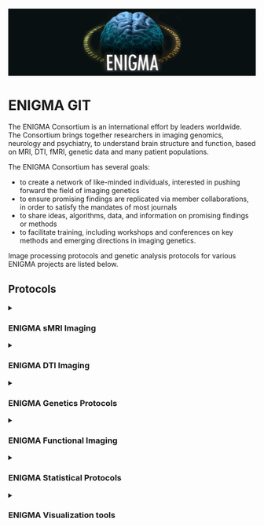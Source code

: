 ![ENIGMA BANNER](https://raw.githubusercontent.com/ENIGMA-git/.github/main/Assets/ENIGMA_BANNER.png "ENIGMA")

# ENIGMA GIT

The ENIGMA Consortium is an international effort by leaders worldwide. The Consortium brings together researchers in imaging genomics, neurology and psychiatry, to understand brain structure and function, based on MRI, DTI, fMRI, genetic data and many patient populations.

The ENIGMA Consortium has several goals:

- to create a network of like-minded individuals, interested in pushing forward the field of imaging genetics
- to ensure promising findings are replicated via member collaborations, in order to satisfy the mandates of most journals
- to share ideas, algorithms, data, and information on promising findings or methods
- to facilitate training, including workshops and conferences on key methods and emerging directions in imaging genetics.

Image processing protocols and genetic analysis protocols for various ENIGMA projects are listed below.

## Protocols

<details>
  <summary><h3>ENIGMA sMRI Imaging</h3></summary>
  
> Detailed structural MRI imaging analysis protocols, including subcortical VOLUME extraction, subcortical SHAPE analysis, cortical thickness and surface area, and sulci measure analysis. 
  
- <details>
    <summary>
    ENIGMA-FreeSurfer-protocol
    </summary>

    - [Cross-sectional](https://github.com/ENIGMA-git/ENIGMA-FreeSurfer-protocol)
    - [Longitudinal](https://github.com/ENIGMA-git/ENIGMA-FreeSurfer-protocol-longitudinal)
    </details>

- <details>
    <summary>Sub-segmentation of amygdalar, hippocampal and thalamic nuclei</summary>

  > Protocol for sub-segmentation of hippocampal nuclei from T1-weighted images

  - [Hippocampal Subfields Protocol](https://github.com/ENIGMA-git/ENIGMA-Subfields)

  > Container allowing for sub-segmentation of thalamic nuclei from T1-weighted images, using FS7.1.1 and Iglesias method (created for ENIGMA OCD)

  - [Thalamic Nuclei Docker](https://hub.docker.com/r/cvriend/enigma_subthal)

- <details>
    <summary>Cerebellar and Spinal Cord Pipelines</summary>

  > Cerebellar and Spinal Cord Pipelines from ENIGMA-Ataxia.

  - [ENIGMA Cerebellum Volumetrics Pipeline](https://forms.gle/N4rcZYfZhiNrh7ri8)
  - [Cerabellar Brain Voxel Based Morphometry Pipeline](https://github.com/Harding-Lab/enigma-ataxia/tree/master/BrainVoxelBasedMorphometry)
  - [Spinal Cord Pipeline](https://github.com/Harding-Lab/enigma-ataxia/tree/master/SpinalCord)
  </details>

- <details>
    <summary>ENIGMA Sulci Protocol</summary>

  > This protocol allows you to segment, label, and visually inspect 123 cortical sulci/subject using FreeSurfer, BrainVISA, R and ImageMagick.
  >
  > Development: [Fabrizio Pizzagalli](mailto:fpizzagalli@gmail.com)

  - [Sulci Protocol](https://drive.google.com/drive/folders/0BwYbl1cTDCImck5DTy15UTMwRXc?usp=sharing)

  </details>

- <details>
    <summary>ENIGMA Subcortical Shape</summary>

  > Streamlined tool to perform fine-grained analysis of deep gray matter morphometry using standard brain MRI.

  - [Shape Protocol](https://enigma.ini.usc.edu/ongoing/enigma-shape-analysis/)
  </details>

- <details>
    <summary>Voxel Based Morphometry</summary>
    
    - <details>
        <summary>ENIGMA VBM Tool</summary>
    
      > The ENIGMA Voxel Based Morphometry (VBM) tool is a fully automated pipeline that performs DARTEL VBM and a number of QC steps and sensitivity analyses. The tool packages up the group data for easy transfer to the coordinating site that performs the voxel-wise meta-analysis.
      >
      > Development: Matthew Kempton, King’s College London.

      - [ENIGMA VBM Tool](https://sites.google.com/view/enigmavbm)

    </details>

  - <details>
      <summary>ENIGMA Computational Anatomy Toolbox (CAT12)</summary>

    >     These protocols use [CAT12](https://neuro-jena.github.io/cat/)  to process voxel- and surface-based morphometry, but also enable region-based measures for volume and surface data. CAT12 includes various QC options and covers the entire analysis workflow, from cross-sectional or longitudinal data processing, to the statistical analysis, and visualization of results.
    >
    > Development: Christian Gaser, Jena University Hospital.

    - [ENIGMA CAT12 Toolbox](https://neuro-jena.github.io/enigma-cat12/)
      </details>
    </details>

  </details>

</details>
<details>
  <summary><h3>ENIGMA DTI Imaging</h3></summary>
  
> Detailed diffusion tensor imaging protocols for the ENIGMA DTI based projects.
  
  - [ENIGMA-DTI: Preprocessing Guidelines](https://github.com/ENIGMA-git/ENIGMA-DTI-Preprocessing-Guidelines)
  - [ENIGMA-DTI: TBSS Protocol](https://github.com/ENIGMA-git/ENIGMA-DTI-TBSS-Protocol)
  - [ENIGMA-DTI: eHarmonize](https://github.com/ahzhu/eharmonize)
</details>

<!--
<details>
  <summary><h3>ENIGMA Subcortical Shape</h3></summary>

> Detailed protocols for ENIGMA Shape analyses.

  - [PlaceHolder]()
  - [PlaceHolder]()
  - [PlaceHolder]()
</details>
-->
<details>
  <summary><h3>ENIGMA Genetics Protocols</h3></summary>
  
> Genetic analysis protocols for ENIGMA1, ENIGMA2 and ENIGMA-Cortex and DTI.

- [ENIGMA-GWAS: ICV, Subcortical, Cortical](https://github.com/ENIGMA-git/Genetics)
- [ENIGMA-GWAS: DTI](https://github.com/ENIGMA-git/ENIGMA_DTI_GWAS)
- [ENIGMA-CNV](https://github.com/ENIGMA-git/ENIGMA-CNV)
- [GCLUST Phenotype Extraction Protocol](https://github.com/ENIGMA-git/GCLUST)
</details>

<details>
  <summary><h3>ENIGMA Functional Imaging</h3></summary>

> Detailed functional MRI imaging analysis protocols for the ENIGMA resting state and task based fMRI based projects.

- [ENIGMA HALFpipe](https://github.com/HALFpipe)
  - [ENIGMA HALFpipe](https://github.com/halfpipe/halfpipe)
  - [Quality Control manual](https://github.com/HALFpipe/QualityCheck)
  </details>

<details>
  <summary><h3>ENIGMA Statistical Protocols</h3></summary>
  
  - <details>
    <summary><a href="https://github.com/ENIGMA-git/coMAPR">coMAPR</a></summary>
    
    >  A database-backed set of routines for linear modelling and meta-analysis of Neuroimaging data.
    </details>
  - <details>
    <summary><a href="https://github.com/ENIGMA-git/ENIGMADiseaseWorkingGroupStats">ENIGMADiseaseWorkingGroupStats</a></summary>
    
    >  The script is intended for the batch processing of multiple linear models, and the results can easily be carried forward to meta-analysis with provided scripts. 
    </details>
  - <details>
    <summary>ComBat for ENIGMA</summary>
    
    >  ComBat is a function that allows for removal of known batch effects. This modified version (written in R) of the function for the ENIGMA Consortium also allows to separate functions for fitting and applying the harmonization, and allows missings and constant rows and minor changes in the arguments of the functions to facilitate their use.
    >
    > Please cite “Increased power by harmonizing structural MRI site differences with the ComBat batch adjustment method in ENIGMA” ([Radua et al., NeuroImage 2020](https://www.sciencedirect.com/science/article/pii/S1053811920304420)).
    >
    > [R package can be downloaded here](https://cran.r-project.org/package=combat.enigma) or installed with the command: `install.packages("combat.enigma")`.
    </details>
  - <details>
    <summary>Estimation of multisite accuracy</summary>
    
    >  The effects of the site may severely bias the accuracy of a multisite machine-learning model, even if the analysts removed them when fitting the model in the ‘training set’ and when applying the model in the ‘test set’. This simple R package estimates the accuracy of a multisite machine-learning model unbiasedly. It currently supports the estimation of sensitivity, specificity, balanced accuracy, the area under the curve, correlation, mean squared error, and hazard ratio for binomial, multinomial, gaussian, and survival (time-to-event) outcomes.
    >
    > Please cite “Biased accuracy in multisite machine-learning studies due to incomplete removal of the effects of the site” ([Solanes et al., Psychiatry Res Neuroimaging 2021](https://www.sciencedirect.com/science/article/abs/pii/S0925492721000652?via%3Dihub)).
    >
    > [R package can be downloaded here](https://cran.r-project.org/package=multisite.accuracy) or installed with the command: `install.packages("multisite.accuracy")`. [Browser-based GUI can be accessed here](https://www.imardgroup.com/multisite.accuracy/) (this option does not require installation or any knowledge about R). 
    </details>
<!--  - [coMAPR](https://github.com/ENIGMA-git/coMAPR)
  - [ENIGMADiseaseWorkingGroupStats](https://github.com/ENIGMA-git/ENIGMADiseaseWorkingGroupStats)
  - [ComBat for ENIGMA](https://enigma.ini.usc.edu/wp-content/uploads/2021/07/combat_for_enigma.R.zip)
  - [Estimation of multisite accuracy]() -->

</details>
<details>
<summary><h3>ENIGMA Visualization tools</h3></summary>

- <details>
    <summary>ENIGMA Toolbox</summary> 
    
    > A Python/Matlab ecosystem for (i) accessing 100+ ENIGMA datasets, facilitating cross-disorder analysis, (ii) visualizing data on brain surfaces, and (iii) contextualizing findings at the microscale (postmortem cytoarchitecture and gene expression) and macroscale (structural and functional connectomes). The ENIGMA Toolbox equips scientists with tutorials to explore molecular, histological, and network correlates of noninvasive neuroimaging markers of brain disorders. Moreover, the ENIGMA Toolbox bridges the gap between standardized data processing protocols and analytic workflows and facilitates cross-consortia initiatives.<br/>
    > Development and support: Sara Larivière & Boris Bernhardt (MICA Lab – Montreal Neurological Institute).

  - [ENIGMA Toolbox](http://enigma-toolbox.readthedocs.io)
  </details>

  </details>
